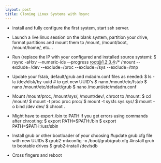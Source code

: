 ```yaml
---
layout: post
title: Cloning Linux Systems with Rsync
---
```


- Install and fully configure the first system, start ssh server.

- Launch a live linux session on the blank system, partition your drive, format partitions and mount them to /mount, /mount/boot, /mount/home/, etc...

- Run (replace the IP with your configured and installed source system):
$ rsync -aHxv --numeric-ids --progress root@1.2.3.4:/* /mount --exclude=/dev --exclude=/proc --exclude=/sys --exclude=/tmp

- Update your fstab, default/grub and mdadm.conf files as needed:
$ ls -la /dev/disk/by-uuid # to get new UUID's 
$ nano /mount/etc/fstab
$ nano /mount/etc/default/grub
$ nano /mount/etc/mdadm.conf

- Mount /mount/proc, /mount/sys/, /mount/dev/, chroot to /mount:
$ cd /mount/ 
$ mount -t proc proc proc/ 
$ mount -t sysfs sys sys/ 
$ mount -o bind /dev dev/ 
$ chroot .

- Might have to export /bin to PATH if you get errors using commands after chrooting:
$ export PATH=$PATH:/bin
$ export PATH=$PATH:/usr/sbin

- Install grub or other bootloader of your choosing
#update grub.cfg file with new UUIDs
$ grub2-mkconfig -o /boot/grub/grub.cfg
#install grub to bootable drives
$ grub2-install /dev/sdb

- Cross fingers and reboot
